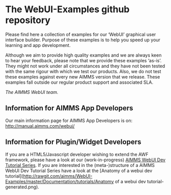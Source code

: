 The WebUI-Examples github repository
====================================

Please find here a collection of examples for our ‘WebUI’ graphical user interface builder. Purpose of these examples is to help you speed up your learning and app development.

Although we aim to provide high quality examples and we are always keen to hear your feedback, please note that we
provide these examples ‘as-is’. They might not work under all circumstances and they have not been tested with the same
rigour with which we test our products. Also, we do not test these examples against every new AIMMS version that we
release. These examples fall outside our regular product support and associated SLA.

_The AIMMS WebUI team._

## Information for AIMMS App Developers
Our main information page for AIMMS App Developers is on: http://manual.aimms.com/webui/

## Information for Plugin/Widget Developers
If you are a HTML5/Javascript developer wishing to extend the AWF framework, please have a look at
our (work-in-progress) [AIMMS WebUI Dev Tutorial Series](http://rawgit.com/aimms/WebUI-Examples/master/Documentation/tutorials/aimms-webui-dev-tutorial-series/index.html). If you are interested in the (meta-)structure of a AIMMS WebUI Dev Tutorial Series have a look at the
[Anatomy of a webui dev tutorial](http://rawgit.com/aimms/WebUI-Examples/master/Documentation/tutorials/Anatomy of a webui dev tutorial-generated.png).
